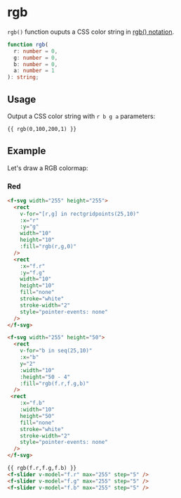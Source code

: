 # rgb

`rgb()` function ouputs a CSS color string in [rgb() notation](<https://developer.mozilla.org/en-US/docs/Web/CSS/color_value/rgb()>).

```ts
function rgb(
  r: number = 0,
  g: number = 0,
  b: number = 0,
  a: number = 1
): string;
```

## Usage

Output a CSS color string with `r b g a` parameters:

```md
{{ rgb(0,100,200,1) }}
```

## Example

Let's draw a RGB colormap:

### Red

```md
<f-svg width="255" height="255">
  <rect
    v-for="[r,g] in rectgridpoints(25,10)"
    :x="r"
    :y="g"
    width="10"
    height="10"
    :fill="rgb(r,g,0)"
  />
  <rect
    :x="f.r"
    :y="f.g"
    width="10"
    height="10"
    fill="none"
    stroke="white"
    stroke-width="2"
    style="pointer-events: none"
  />
</f-svg>

<f-svg width="255" height="50">
  <rect
    v-for="b in seq(25,10)"
    :x="b"
    y="2"
    :width="10"
    :height="50 - 4"
    :fill="rgb(f.r,f.g,b)"
  />
 <rect
    :x="f.b"
    :width="10"
    height="50"
    fill="none"
    stroke="white"
    stroke-width="2"
    style="pointer-events: none"
  />
</f-svg>

{{ rgb(f.r,f.g,f.b) }}
<f-slider v-model="f.r" max="255" step="5" />
<f-slider v-model="f.g" max="255" step="5" />
<f-slider v-model="f.b" max="255" step="5" />
```
